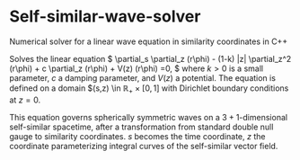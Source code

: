 # Self-similar-wave-solver
Numerical solver for a linear wave equation in similarity coordinates in C++

Solves the linear equation $ \partial_s \partial_z (r\phi) - (1-k) |z| \partial_z^2 (r\phi) + c \partial_z (r\phi) + V(z) (r\phi) =0, $ where $k >0$ is a small parameter, $c$ a damping parameter, and $V(z)$ a potential. The equation is defined on a domain $(s,z) \in $\mathbb{R}_+ \times [0,1]$ with Dirichlet boundary conditions at $z=0$. 

This equation governs spherically symmetric waves on a $3+1$-dimensional self-similar spacetime, after a transformation from standard double null gauge to similarity coordinates. $s$ becomes the time coordinate, $z$ the coordinate parameterizing integral curves of the self-similar vector field.
